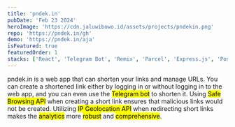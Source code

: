```yaml
---
title: 'pndek.in'
pubDate: 'Feb 23 2024'
heroImage: 'https://cdn.jaluwibowo.id/assets/projects/pndekin.png'
repo: 'https://pndek.in/gh'
demo: 'https://pndek.in/aja'
isFeatured: true
featuredOrder: 1
stacks: ['React', 'Telegram Bot', 'Remix', 'Parcel', 'Express.js', 'Postgresql', 'Safe Browsing API', 'IP Geolocation API']
---
```


pndek.in is a web app that can shorten your links and manage URLs. You can create a shortened link either by logging in or without logging in to the web app, and you can even use the <mark>Telegram bot</mark> to shorten it. Using <mark>Safe Browsing API</mark> when creating a short link ensures that malicious links would not be created. Utilizing <mark>IP Geolocation API</mark> when redirecting short links makes the <mark>analytics</mark> more <mark>robust</mark> and <mark>comprehensive</mark>.
